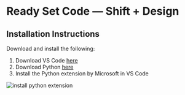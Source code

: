 # Ready Set Code — Shift + Design

## Installation Instructions
Download and install the following:
1. Download VS Code [here](https://code.visualstudio.com/Download)
2. Download Python [here](https://www.python.org/downloads/)
3. Install the Python extension by Microsoft in VS Code

![install python extension](https://github.com/user-attachments/assets/4bdb2350-6b8f-48b6-8be2-43a3bf2233f0)

